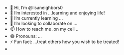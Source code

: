 - 👋 Hi, I’m @lisaneighbors0
- 👀 I’m interested in ...learning and enjoying life!
- 🌱 I’m currently learning ...
- 💞️ I’m looking to collaborate on ...
- 📫 How to reach me .on my cell ..
- 😄 Pronouns: ...
- ⚡ Fun fact: ...treat others how you wish to be treated!
- 

<!---
lisaneighbors0/lisaneighbors0 is a ✨ special ✨ repository because its `README.md` (this file) appears on your GitHub profile.
You can click the Preview link to take a look at your changes.
--->
